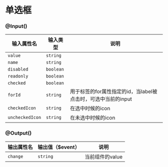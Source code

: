 # 单选框

### @Input()

| 输入属性名 | 输入类型  | 说明    |
| --        | --        | --        |
| `value`      | `string`   |  |
| `name`      | `string`   |  |
| `disabled`      | `boolean`   |  |
| `readonly`      | `boolean`   |  |
| `checked`      | `boolean`   |  |
| `forId`      | `string` | 用于<label></label>标签的for属性指定的id，当label被点击时，可选中当前的input  |
| `checkedIcon`      | `string`   | 在选中时候的icon |
| `uncheckedIcon`      | `string`   |  在未选中时候的icon |

### @Output()
| 输出属性名 | 输出值（$event）  | 说明    |
| --        | --        | --        |
| `change` | `string`   | 当前组件的value |